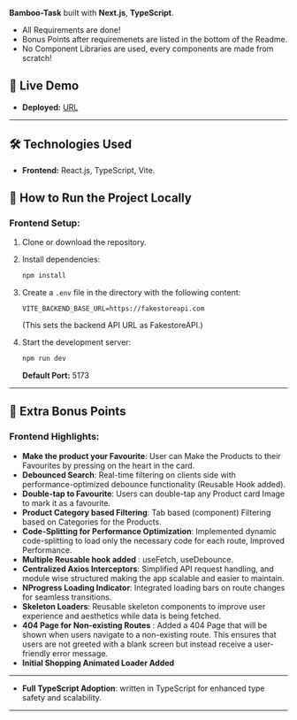 **Bamboo-Task** built with **Next.js**, **TypeScript**.

- All Requirements are done!
- Bonus Points after requiremenets are listed in the bottom of the Readme.
- No Component Libraries are used, every components are made from scratch!

## 🚀 Live Demo

- **Deployed:** [URL](https://bamboo-task.vercel.app)

---

## 🛠️ Technologies Used

- **Frontend:** React.js, TypeScript, Vite.

## 🏁 How to Run the Project Locally

### **Frontend Setup:**

1. Clone or download the repository.

2. Install dependencies:
   ```bash
   npm install
   ```
3. Create a `.env` file in the directory with the following content:

   ```env
   VITE_BACKEND_BASE_URL=https://fakestoreapi.com
   ```

   (This sets the backend API URL as FakestoreAPI.)

4. Start the development server:
   ```bash
   npm run dev
   ```
   **Default Port:** 5173

---

## 🎯 Extra Bonus Points

### **Frontend Highlights:**

- **Make the product your Favourite**: User can Make the Products to their Favourites by pressing on the heart in the card.
- **Debounced Search**: Real-time filtering on clients side with performance-optimized debounce functionality (Reusable Hook added).
- **Double-tap to Favourite**: Users can double-tap any Product card Image to mark it as a favourite.
- **Product Category based Filtering**: Tab based (component) Filtering based on Categories for the Products.
- **Code-Splitting for Performance Optimization**: Implemented dynamic code-splitting to load only the necessary code for each route, Improved Performance.
- **Multiple Reusable hook added** : useFetch, useDebounce.
- **Centralized Axios Interceptors**: Simplified API request handling, and module wise structured making the app scalable and easier to maintain.
- **NProgress Loading Indicator**: Integrated loading bars on route changes for seamless transitions.
- **Skeleton Loaders**: Reusable skeleton components to improve user experience and aesthetics while data is being fetched.
- **404 Page for Non-existing Routes** : Added a 404 Page that will be shown when users navigate to a non-existing route. This ensures that users are not greeted with a blank screen but instead receive a user-friendly error message.
- **Initial Shopping Animated Loader Added**

---

- **Full TypeScript Adoption**: written in TypeScript for enhanced type safety and scalability.

---
